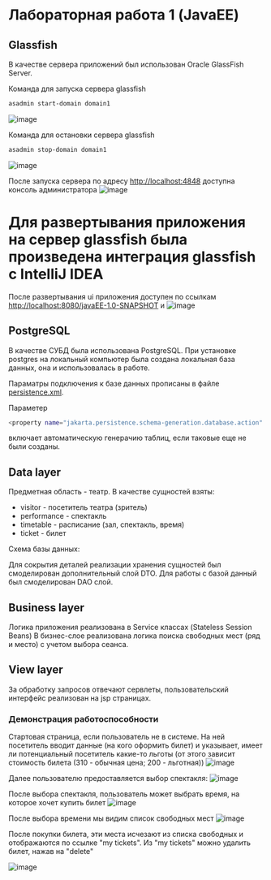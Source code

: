 # Лабораторная работа 1 (JavaEE)
## Glassfish
В качестве сервера приложений был использован Oracle GlassFish Server.

Команда для запуска сервера glassfish
```bash
asadmin start-domain domain1
```
![image](https://github.com/sumrako/ESA_LR_1/assets/67976572/59a92881-895b-48f3-98f1-9ebffbadc8bd)


Команда для остановки сервера glassfish
```bash
asadmin stop-domain domain1
```
![image](https://github.com/sumrako/ESA_LR_1/assets/67976572/28efdf19-b780-43b8-9639-c64976535af3)


После запуска сервера по адресу [http://localhost:4848](http://localhost:4848) доступна консоль администратора
![image](https://github.com/sumrako/ESA_LR_1/assets/67976572/01e06c6d-69cb-46ad-a3d3-4ab10b0e6d2c)


# Для развертывания приложения на сервер glassfish была произведена интеграция glassfish с IntelliJ IDEA


После развертывания ui приложения доступен по ссылкам [http://localhost:8080/javaEE-1.0-SNAPSHOT](http://localhost:8080/javaEE-1.0-SNAPSHOT) и
![image](https://github.com/sumrako/ESA_LR_1/assets/67976572/f1980727-4ba8-46da-98ba-7e942a53cf7f)

## PostgreSQL
В качестве СУБД была использована PostgreSQL. При установке postgres на локальный компьютер была создана локальная база данных, она и использовалась в работе.

Параматры подключения к базе данных прописаны в файле [persistence.xml](https://github.com/vellarLa/ESA_LAB_1/blob/master/src/main/resources/META-INF/persistence.xml).

Параметер
```bash
<property name="jakarta.persistence.schema-generation.database.action" value="create"/>
```
включает автоматическую генерачию таблиц, если таковые еще не были созданы.

## Data layer
Предметная область - театр. В качестве сущностей взяты:
- visitor - посетитель театра (зритель)
- performance - спектакль
- timetable - расписание (зал, спектакль, время)
- ticket - билет

Схема базы данных:


Для сокрытия деталей реализации хранения сущностей был смоделирован дополнительный слой DTO.
Для работы с базой данный был смоделирован DAO слой.

## Business layer
Логика приложения реализована в Service классах (Stateless Session Beans)
В бизнес-слое реализована логика поиска свободных мест (ряд и место) с учетом выбора сеанса.

## View layer
За обработку запросов отвечают сервлеты, пользовательский интерфейс реализован на jsp страницах.

### Демонстрация работоспособности
Стартовая страница, если пользователь не в системе. На ней посетитель вводит данные (на кого оформить билет) и указывает, имеет ли потенциальный посетитель какие-то льготы
(от этого зависит стоимость билета (310 - обычная цена; 200 - льготная))
![image](https://github.com/sumrako/ESA_LR_1/assets/67976572/48cec8b3-7234-4177-8e2e-b58d94e8dbd2)


Далее пользователю предоставляется выбор спектакля:
![image](https://github.com/sumrako/ESA_LR_1/assets/67976572/dfd73170-5f4b-42c8-bdc6-5a46575c5c03)



После выбора спектакля, пользователь может выбрать время, на которое хочет купить билет
![image](https://github.com/sumrako/ESA_LR_1/assets/67976572/5f05bb9e-21a3-4f2f-993c-aec236368e92)



После выбора времени мы видим список свободных мест
![image](https://github.com/sumrako/ESA_LR_1/assets/67976572/b0689995-c3d3-432f-b74d-c92d32cbc36c)



После покупки билета, эти места исчезают из списка свободных и отображаются по ссылке "my tickets". Из "my tickets" можно удалить билет, нажав на "delete"

![image](https://github.com/sumrako/ESA_LR_1/assets/67976572/94055dd4-affe-4f75-8ba1-41a908d3d95c)



 


